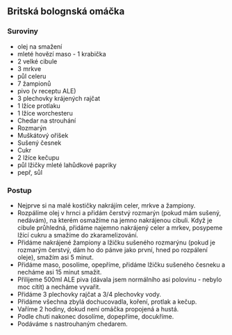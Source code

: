 ## Britská bolognská omáčka

### Suroviny
- olej na smažení
- mleté hovězí maso - 1 krabička
- 2 velké cibule
- 3 mrkve
- půl celeru
- 7 žampionů
- pivo (v receptu ALE)
- 3 plechovky krájených rajčat
- 1 lžíce protlaku
- 1 lžíce worchesteru
- Chedar na strouhání
- Rozmarýn
- Muškátový oříšek
- Sušený česnek
- Cukr
- 2 lžíce kečupu
- půl lžičky mleté lahůdkové papriky
- pepř, sůl

### Postup
- Nejprve si na malé kostičky nakrájím celer, mrkve a žampiony.
- Rozpálíme olej v hrnci a přidám čerstvý rozmarýn (pokud mám sušený, nedávám), na kterém osmažíme na jemno nakrájenou cibuli. Když je cibule průhledná, přidáme najemno nakrájený celer a mrkev, posypeme lžící cukru a smažíme do zkaramelizování.
- Přidáme nakrájené žampiony a lžičku sušeného rozmarýnu (pokud je rozmarým čerstvý, dám ho do pánve jako první, hned po rozpálení oleje), smažím asi 5 minut. 
- Přidáme maso, posolíme, opepříme, přidáme lžičku sušeného česneku a necháme asi 15 minut smažit.
- Přilijeme 500ml ALE piva (dávala jsem normálního asi polovinu - nebylo moc cítit) a necháme vyvařit.
- Přidáme 3 plechovky rajčat a 3/4 plechovky vody.
- Přidáme všechna zbylá dochucovadla, koření, protlak a kečup.  
- Vaříme 2 hodiny, dokud není omáčka propojená a hustá.
- Podle chuti nakonec dosolíme, dopepříme, docukříme.
- Podáváme s nastrouhaným chedarem.
